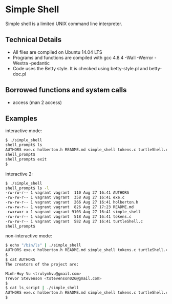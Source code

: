 # Simple Shell

Simple shell is a limited UNIX command line interpreter.

## Technical Details

* All files are compiled on Ubuntu 14.04 LTS
* Programs and functions are compiled with gcc 4.8.4 -Wall -Werror -Wextra -pedantic
* Code uses the Betty style. It is checked using betty-style.pl and betty-doc.pl

## Borrowed functions and system calls

* access (man 2 access)

## Examples
interactive mode:

```bash
$ ./simple_shell
shell_prompt$ ls
AUTHORS exe.c holberton.h README.md simple_shell tokens.c turtleShell.c
shell_prompt$
shell_prompt$ exit
$
```

interactive 2:

```bash
$ ./simple_shell
shell_prompt$ ls -l
-rw-rw-r-- 1 vagrant vagrant  110 Aug 27 16:41 AUTHORS
-rw-rw-r-- 1 vagrant vagrant  358 Aug 27 16:41 exe.c
-rw-rw-r-- 1 vagrant vagrant  266 Aug 27 16:41 holberton.h
-rw-rw-r-- 1 vagrant vagrant  826 Aug 27 17:23 README.md
-rwxrwxr-x 1 vagrant vagrant 9103 Aug 27 16:41 simple_shell
-rw-rw-r-- 1 vagrant vagrant  518 Aug 27 16:41 tokens.c
-rw-rw-r-- 1 vagrant vagrant  582 Aug 27 16:41 turtleShell.c
shell_prompt$
```
non-interactive mode:

```bash
$ echo "/bin/ls" | ./simple_shell
AUTHORS exe.c holberton.h README.md simple_shell tokens.c turtleShell.c
$
$ cat AUTHORS
The creators of the project are:

Minh-Huy Vu <trulymhvu@gmail.com>
Trevor Stevenson <tstevenson026@gmail.com>
$
$ cat ls_script | ./simple_shell
AUTHORS exe.c holberton.h README.md simple_shell tokens.c turtleShell.c
$
```